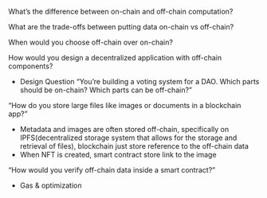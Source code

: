 What’s the difference between on-chain and off-chain computation?

What are the trade-offs between putting data on-chain vs off-chain?

When would you choose off-chain over on-chain?

How would you design a decentralized application with off-chain components?

- Design Question
“You’re building a voting system for a DAO. Which parts should be on-chain? Which parts can be off-chain?”

“How do you store large files like images or documents in a blockchain app?”
- Metadata and images are often stored off-chain, specifically on IPFS(decentralized storage system that allows for the storage and retrieval of files), blockchain just store reference to the off-chain data   
- When NFT is created, smart contract store link to the image

“How would you verify off-chain data inside a smart contract?”
- Gas & optimization